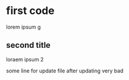 # first code
lorem ipsum g 
## second title
loraem ipsum 2

some line for update file after updating  very bad 
 